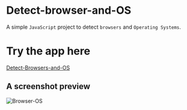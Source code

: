 # Detect-browser-and-OS
A simple `JavaScript` project to detect `browsers` and `Operating Systems`.

# Try the app here 
[Detect-Browsers-and-OS](https://n8g3cr.csb.app)


## A screenshot preview 

![Browser-OS](https://user-images.githubusercontent.com/81332784/177382825-b19a6574-d865-47be-afbe-886411bcb3ee.png)
